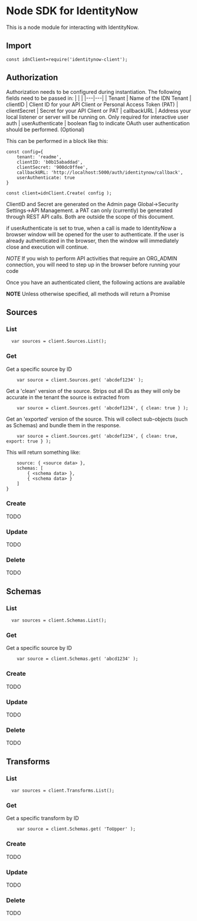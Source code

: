 # Node SDK for IdentityNow #

This is a node module for interacting with IdentityNow.

## Import ##
`const idnClient=require('identitynow-client');`

## Authorization ##

Authorization needs to be configured during instantiation. The following fields need to be passed in:
| | |
|---|---| 
| Tenant | Name of the IDN Tenant
| clientID | Client ID for your API Client or Personal Access Token (PAT)
| clientSecret | Secret for your API Client or PAT
| callbackURL | Address your local listener or server will be running on. Only required for interactive user auth
| userAuthenticate | boolean flag to indicate OAuth user authentication should be performed. (Optional)

This can be performed in a block like this:

```
const config={
    tenant: 'readme',
    clientID: 'b0b15abaddad',
    clientSecret: '900dc0ffee',
    callbackURL: 'http://localhost:5000/auth/identitynow/callback',
    userAuthenticate: true
}

const client=idnClient.Create( config );

```

ClientID and Secret are generated on the Admin page Global->Security Settings->API Management. a PAT can only (currently) be generated through REST API calls. Both are outside the scope of this document.

if userAuthenticate is set to true, when a call is made to IdentityNow a browser window will be opened for the user to authenticate. If the user is already authenticated in the browser, then the window will immediately close and execution will continue.

*NOTE* If you wish to perform API activities that require an ORG_ADMIN connection, you will need to step up in the browser before running your code

Once you have an authenticated client, the following actions are available

**NOTE** Unless otherwise specified, all methods will return a Promise

## Sources ##

### List ###
```
  var sources = client.Sources.List();
```

### Get ###

Get a specific source by ID
```
    var source = client.Sources.get( 'abcdef1234' );
```

Get a 'clean' version of the source. Strips out all IDs as they will only be accurate in the tenant the source is extracted from
```
    var source = client.Sources.get( 'abcdef1234', { clean: true } );
```

Get an 'exported' version of the source. This will collect sub-objects (such as Schemas) and bundle them in the response.
```
    var source = client.Sources.get( 'abcdef1234', { clean: true, export: true } );
```
This will return something like:
```{
    source: { <source data> },
    schemas: [
        { <schema data> },
        { <schema data> }
    ]
}
```

### Create ###
TODO

### Update ###
TODO

### Delete ###
TODO

## Schemas ##

### List ###
```
  var sources = client.Schemas.List();
```

### Get ###

Get a specific source by ID
```
    var source = client.Schemas.get( 'abcd1234' );
```

### Create ###
TODO

### Update ###
TODO

### Delete ###
TODO

## Transforms ##

### List ###
```
  var sources = client.Transforms.List();
```

### Get ###

Get a specific transform by ID
```
    var source = client.Schemas.get( 'ToUpper' );
```

### Create ###
TODO

### Update ###
TODO

### Delete ###
TODO
